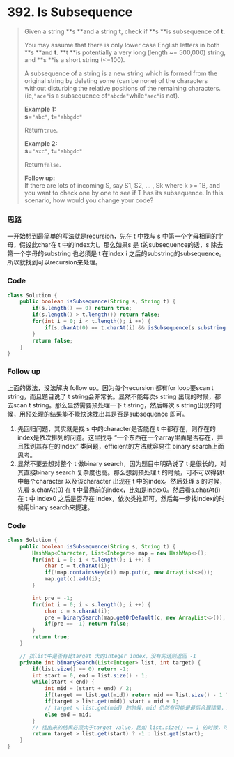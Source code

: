# 392. Is Subsequence

> Given a string **s **and a string **t**, check if **s **is subsequence of **t**.
>
> You may assume that there is only lower case English letters in both **s **and **t**. **t **is potentially a very long \(length ~= 500,000\) string, and **s **is a short string \(&lt;=100\).
>
> A subsequence of a string is a new string which is formed from the original string by deleting some \(can be none\) of the characters without disturbing the relative positions of the remaining characters. \(ie,`"ace"`is a subsequence of`"abcde"`while`"aec"`is not\).
>
> **Example 1:**  
> **s**=`"abc"`, **t**=`"ahbgdc"`
>
> Return`true`.
>
> **Example 2:**  
> **s**=`"axc"`, **t**=`"ahbgdc"`
>
> Return`false`.
>
> **Follow up:**  
> If there are lots of incoming S, say S1, S2, ... , Sk where k &gt;= 1B, and you want to check one by one to see if T has its subsequence. In this scenario, how would you change your code?

### 思路

一开始想到最简单的写法就是recursion，先在 t 中找与 s 中第一个字母相同的字母，假设此char在 t 中的index为i。那么如果s 是 t的subsequence的话，s 除去第一个字母的substring 也必须是 t 在index i 之后的substring的subsequence。所以就找到可以recursion来处理。

### Code

```java
class Solution {
    public boolean isSubsequence(String s, String t) {
        if(s.length() == 0) return true;
        if(s.length() > t.length()) return false;
        for(int i = 0; i < t.length(); i ++) {
            if(s.charAt(0) == t.charAt(i) && isSubsequence(s.substring(1), t.substring(i+1))) return true;
        }
        return false;
    }
}
```

### Follow up

上面的做法，没法解决 follow up。因为每个recursion 都有for loop要scan t string，而且题目说了 t string会非常长。显然不能每次s string 出现的时候，都去scan t string。那么显然需要预处理一下 t string，然后每次 s string出现的时候，用预处理的结果能不能快速找出其是否是subsequence 即可。

1. 先回归问题，其实就是找 s 中的character是否能在 t 中都存在，则存在的index是依次排列的问题。这里找寻 “一个东西在一个array里面是否存在，并且找到其存在的index” 类问题，efficient的方法就容易往 binary search上面思考。
2. 显然不要去想对整个 t 做binary search，因为题目中明确说了 t 是很长的，对其直接binary search 复杂度也高。那么想到预处理 t 的时候，可不可以得到t中每个character 以及该character 出现在 t 中的index。然后处理 s 的时候，先看 s.charAt\(0\) 在 t 中最靠前的index，比如是index0。然后看s.charAt\(i\) 在 t 中 index0 之后是否存在 index，依次类推即可。然后每一步找index的时候用binary search来提速。

### Code

```java
class Solution {
    public boolean isSubsequence(String s, String t) {
        HashMap<Character, List<Integer>> map = new HashMap<>();
        for(int i = 0; i < t.length(); i ++) {
            char c = t.charAt(i);
            if(!map.containsKey(c)) map.put(c, new ArrayList<>());
            map.get(c).add(i);
        }

        int pre = -1;
        for(int i = 0; i < s.length(); i ++) {
            char c = s.charAt(i);
            pre = binarySearch(map.getOrDefault(c, new ArrayList<>()), pre);
            if(pre == -1) return false;
        }
        return true;
    }

    // 找list中是否有比target 大的integer index，没有的话则返回 -1
    private int binarySearch(List<Integer> list, int target) {
        if(list.size() == 0) return -1;
        int start = 0, end = list.size() - 1;
        while(start < end) {
            int mid = (start + end) / 2;
            if(target == list.get(mid)) return mid == list.size() - 1 ? -1 : list.get(mid + 1);
            if(target > list.get(mid)) start = mid + 1;
            // target < list.get(mid) 的时候，mid 仍然有可能是最后合理结果，所以这里是end = mid,而不是 end = mid - 1
            else end = mid;
        }
        // 找出来的结果必须大于target value，比如 list.size() == 1 的时候，可能结果不大于target，则返回 -1
        return target > list.get(start) ? -1 : list.get(start);
    }
}
```



